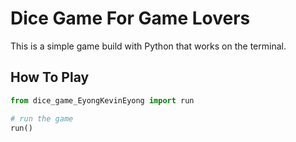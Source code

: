 # Dice Game For Game Lovers
This is a simple game build with Python that works on the terminal.


## How To Play

```python
from dice_game_EyongKevinEyong import run

# run the game
run()
```
